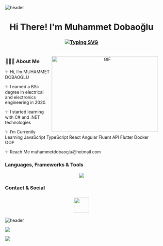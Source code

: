 ![header](https://capsule-render.vercel.app/api?type=wave&color=gradient&height=150&section=header)
 <h1 align="center">Hi There! I'm Muhammet Dobaoğlu</h1>
<h3 align="center">
 
[![Typing SVG](https://readme-typing-svg.demolab.com?font=Montserrat&size=30&center=true&color=FF5F1F&multiline=true&width=1200&lines=Software+Developer+-+Electrical+%26+Electronics+Engineer)](https://git.io/typing-svg)
</br></br>

</h3>


<a target="_blank" align="center">
  <img align="right" top="500" height="250" width="350" alt="GIF" src="https://temforce.net/wp-content/uploads/2019/07/WOMAN-ALPHA.gif">
</a>

### 👩🏼‍💻 About Me 
✨ Hi, I’m MUHAMMET DOBAOĞLU

✨ I earned a BSc degree in electrical and electronics engineering in 2020.

✨ I started learning with C# and .NET technologies

✨ I’m Currently Learning JavaScript TypeScript React Angular Fluent API Flutter Docker OOP

✨ Reach Me muhammetdobaoglu@hotmail com

### Languages, Frameworks & Tools

<p align="center">
<a href="https://skillicons.dev">
    <img src="https://skillicons.dev/icons?&theme=light&i=dotnet,cs,js,typescript,jquery,react,html,css,bootstrap,tailwind,materialui,git,github,postgres"/>
    
  </a>
</p>

### Contact & Social
<h3 align="center">
 <a href="https://www.linkedin.com/in/muhammet-dobaoglu">
   <img height=50 src="https://cdn.jsdelivr.net/gh/devicons/devicon/icons/linkedin/linkedin-original.svg"/>
 </a>
 
</h3>

![header](https://capsule-render.vercel.app/api?type=wave&color=gradient&height=150&section=footer)
 
[![](https://visitcount.itsvg.in/api?id=Muhammet-Dobaoglu&label=Profile%20Views&icon=0&pretty=false)](https://visitcount.itsvg.in)

<a href="https://visitcount.itsvg.in">
  <img src="https://visitcount.itsvg.in/api?id=Muhammet-Dobaoglu&label=Profile%20Views&icon=0&pretty=false" />
</a>
